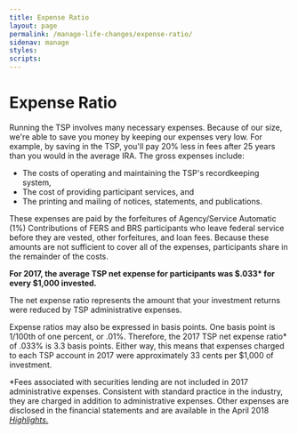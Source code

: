 ```yaml
---
title: Expense Ratio
layout: page
permalink: /manage-life-changes/expense-ratio/
sidenav: manage
styles:
scripts:
---
```


# Expense Ratio
Running the TSP involves many necessary expenses. Because of our size, we're able to save you money by keeping our expenses very low. For example, by saving in the TSP, you'll pay 20% less in fees after 25 years than you would in the average IRA. The gross expenses include:

* The costs of operating and maintaining the TSP's recordkeeping system,
* The cost of providing participant services, and
* The printing and mailing of notices, statements, and publications.

These expenses are paid by the forfeitures of Agency/Service Automatic (1%) Contributions of FERS and BRS participants who leave federal service before they are vested, other forfeitures, and loan fees. Because these amounts are not sufficient to cover all of the expenses, participants share in the remainder of the costs.

__For 2017, the average TSP net expense for participants was $.033* for every $1,000 invested.__

The net expense ratio represents the amount that your investment returns were reduced by TSP administrative expenses.

Expense ratios may also be expressed in basis points. One basis point is 1/100th of one percent, or .01%. Therefore, the 2017 TSP net expense ratio* of .033% is 3.3 basis points. Either way, this means that expenses charged to each TSP account in 2017 were approximately 33 cents per $1,000 of investment.

*Fees associated with securities lending are not included in 2017 administrative expenses. Consistent with standard practice in the industry, they are charged in addition to administrative expenses. Other expenses are disclosed in the financial statements and are available in the April 2018 [*Highlights.*](https://www.tsp.gov/forms/newsletterArchive.html) 
